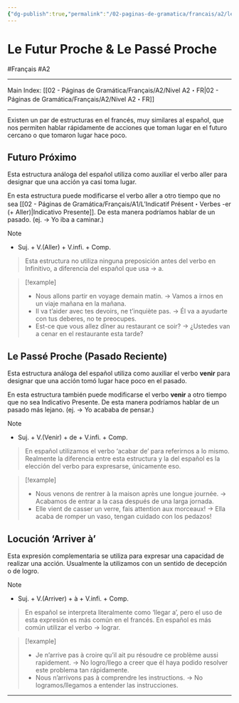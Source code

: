 ```yaml
---
{"dg-publish":true,"permalink":"/02-paginas-de-gramatica/francais/a2/le-futur-proche-and-le-passe-proche/"}
---
```


# Le Futur Proche & Le Passé Proche
#Français #A2
___
Main Index: [[02 - Páginas de Gramática/Français/A2/Nivel A2・FR\|02 - Páginas de Gramática/Français/A2/Nivel A2・FR]]
___
Existen un par de estructuras en el francés, muy similares al español, que nos permiten hablar rápidamente de acciones que toman lugar en el futuro cercano o que tomaron lugar hace poco.

## Futuro Próximo
Esta estructura análoga del español utiliza como auxiliar el verbo aller para designar que una acción ya casi toma lugar.

En esta estructura puede modificarse el verbo aller a otro tiempo que no sea [[02 - Páginas de Gramática/Français/A1/L’Indicatif Présent・Verbes -er (+ Aller)\|Indicativo Presente]]. De esta manera podríamos hablar de un pasado. (ej. → Yo iba a caminar.)

> [!NOTE] 
> - Suj. + V.(Aller) + V.infi. + Comp.

>Esta estructura no utiliza ninguna preposición antes del verbo en Infinitivo, a diferencia del español que usa → a.

> [!example] 
> - Nous allons partir en voyage demain matin. → Vamos a irnos en un viaje mañana en la mañana.
> - Il va t’aider avec tes devoirs, ne t’inquiète pas. → Él va a ayudarte con tus deberes, no te preocupes.
> - Est-ce que vous allez dîner au restaurant ce soir? → ¿Ustedes van a cenar en el restaurante esta tarde?

## Le Passé Proche (Pasado Reciente)
Esta estructura análoga del español utiliza como auxiliar el verbo **venir** para designar que una acción tomó lugar hace poco en el pasado.

En esta estructura también puede modificarse el verbo **venir** a otro tiempo que no sea Indicativo Presente. De esta manera podríamos hablar de un pasado más lejano. (ej. → Yo acababa de pensar.)

> [!NOTE]
> 
> - Suj. + V.(Venir) + de + V.infi. + Comp.

> En español utilizamos el verbo ‘acabar de’ para referirnos a lo mismo. Realmente la diferencia entre esta estructura y la del español es la elección del verbo para expresarse, únicamente eso.

> [!example]
> 
> - Nous venons de rentrer à la maison après une longue journée. → Acabamos de entrar a la casa después de una larga jornada.
> - Elle vient de casser un verre, fais attention aux morceaux! → Ella acaba de romper un vaso, tengan cuidado con los pedazos!

## Locución ‘Arriver à’
Esta expresión complementaria se utiliza para expresar una capacidad de realizar una acción. Usualmente la utilizamos con un sentido de decepción o de logro.

> [!NOTE]
> 
> - Suj. + V.(Arriver) + à + V.infi. + Comp.

> En español se interpreta literalmente como ‘llegar a’, pero el uso de esta expresión es más común en el francés. En español es más común utilizar el verbo → lograr.

> [!example]
> 
> - Je n’arrive pas à croire qu’il ait pu résoudre ce problème aussi rapidement. → No logro/llego a creer que él haya podido resolver este problema tan rápidamente.
> - Nous n’arrivons pas à comprendre les instructions. → No logramos/llegamos a entender las instrucciones.


___